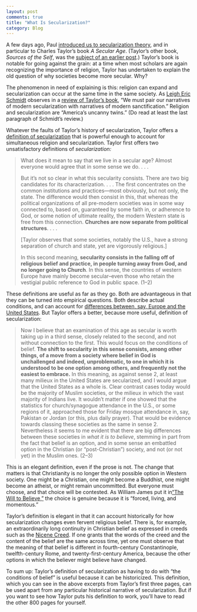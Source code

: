 ```yaml
---
layout: post
comments: true
title: "What Is Secularization?"
category: Blog
---
```


A few days ago, Paul [introduced us to secularization theory](http://religioninamerica.org/2010/09/25/secularization-theory/), and in particular to Charles Taylor’s book *A Secular Age*. (Taylor’s other book, *Sources of the Self*, was the [subject of an earlier post](http://religioninamerica.org/2010/09/02/charles-taylor-and-the-sources-of-the-self/).) Taylor’s book is notable for going against the grain: at a time when most scholars are again recognizing the importance of religion, Taylor has undertaken to explain the old question of why societies become more secular. Why? 

<!--more-->

The phenomenon in need of explaining is this: religion can expand and secularization can occur at the same time in the same society. As [Leigh Eric Schmidt](http://www.hds.harvard.edu/faculty/schmidt.cfm) observes in a [review of Taylor’s book](http://blogs.ssrc.org/tif/2007/11/29/that-weird-strange-thing/), “We must pair our narratives of modern secularization with narratives of modern sanctification.” Religion and secularization are “America’s uncanny twins.” (Do read at least the last paragraph of Schmidt’s review.)

Whatever the faults of Taylor’s history of secularization, Taylor offers a [definition of secularization](http://books.google.com/books?id=hWRXYY3HRFoC&printsec=frontcover&dq=charles+taylor+a+secular+age&ei=UKimTKOJGIKeM-H9peMC&cd=1#v=onepage&q&f=false) that is powerful enough to account for simultaneous religion and secularization. Taylor first offers two unsatisfactory definitions of *secularization:*


> What does it mean to say that we live in a secular age? Almost
> everyone would agree that in some sense we do. . . .
>
> But it’s not so clear in what this secularity consists. There are two
> big candidates for its characterization. . . . The first concentrates
> on the common institutions and practices—most obviously, but not only,
> the state. The difference would then consist in this, that whereas the
> political organizations of all pre-modern societies was in some way
> connected to, based on, guaranteed by some faith in, or adherence to
> God, or some notion of ultimate reality, the modern Western state is
> free from this connection. **Churches are now separate from political
> structures**. . . .
>
> \[Taylor observes that some societies, notably the U.S., have a strong
> separation of church and state, yet are vigorously religious.\]
>
> In this second meaning, **secularity consists in the falling off of
> religious belief and practice, in people turning away from God, and no
> longer going to Church**. In this sense, the countries of western
> Europe have mainly become secular–even those who retain the vestigial
> public reference to God in public space. (1–2)

These definitions are useful as far as they go. Both are advantageous in that they can be turned into empirical questions. Both describe actual conditions, and can account for [differences between, say, Europe and the United States](http://religioninamerica.org/2010/09/04/the-united-states-as-religious-outlier/). But Taylor offers a better, because more useful, definition of secularization:

> Now I believe that an examination of this age as secular is worth
> taking up in a third sense, closely related to the second, and not
> without connection to the first. This would focus on the conditions of
> belief. **The shift to secularity in this sense consists, among other
> things, of a move from a society where belief in God is unchallenged
> and indeed, unproblematic, to one in which it is understood to be one
> option among others, and frequently not the easiest to embrace.** In
> this meaning, as against sense 2, at least many milieux in the United
> States are secularized, and I would argue that the United States as a
> whole is. Clear contrast cases today would be the majority of Muslim
> societies, or the milieux in which the vast majority of Indians live.
> It wouldn’t matter if one showed that the statistics for
> church/synagogue attendance in the U.S., or some regions of it,
> approached those for Friday mosque attendance in, say, Pakistan or
> Jordan (or this, plus daily prayer). That would be evidence towards
> classing these societies as the same in sense 2. Nevertheless it seems
> to me evident that there are big differences between these societies
> in *what it is to believe*, stemming in part from the fact that belief
> is an option, and in some sense an embattled option in the Christian
> (or “post-Christian”) society, and not (or not yet) in the Muslim
> ones. (2–3)

This is an elegant definition, even if the prose is not. The change that matters is that Christianity is no longer the only possible option in Western society. One might be a Christian, one might become a Buddhist, one might become an atheist, or might remain uncommitted. But everyone must choose, and that choice will be contested. As William James put it in[“The Will to Believe,”](http://books.google.com/books?id=Moqh7ktHaJEC&dq=William+James+Will+to+Belief&printsec=frontcover&source=bn&hl=en&ei=frKmTIj6IIGC8gbRwN33AQ&sa=X&oi=book_result&ct=result&resnum=4&sqi=2&ved=0CCwQ6AEwAw#v=onepage&q=live%20genuine%20forced&f=false) the choice is genuine because it is “forced, living, and momentous.” 

Taylor’s definition is elegant in that it can account historically for how secularization changes even fervent religious belief. There is, for example, an extraordinarily long continuity in Christian belief as expressed in creeds such as the [Nicene Creed](http://en.wikipedia.org/wiki/Nicene_Creed). If one grants that the words of the creed and the content of the belief are the same across time, yet one must observe that the meaning of that belief is different in fourth-century Constantinople, twelfth-century Rome, and twenty-first-century America, because the other options in which the believer might believe have changed.

To sum up: Taylor’s definition of secularization as having to do with “the conditions of belief” is useful because it can be historicized. This definition, which you can see in the above excerpts from Taylor’s first three pages, can be used apart from any particular historical narrative of secularization. But if you want to see how Taylor puts his definition to work, you’ll have to read the other 800 pages for yourself.
